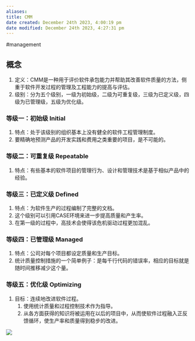 ```yaml
---
aliases: 
title: CMM
date created: December 24th 2023, 4:00:19 pm
date modified: December 24th 2023, 4:27:31 pm
---
```

#management 

## 概念

1. 定义：CMM是一种用于评价软件承包能力并帮助其改善软件质量的方法，侧重于软件开发过程的管理及工程能力的提高与评估。
2. 级别：分为五个级别，一级为初始级，二级为可重复级，三级为已定义级，四级为已管理级，五级为优化级。


### 等级一：初始级 Initial
1. 特点：处于该级别的组织基本上没有健全的软件工程管理制度。
2. 要精确地预测产品的开发实践和费用之类重要的项目，是不可能的。

### 等级二：可重复级 Repeatable
1. 特点：有些基本的软件项目的管理行为、设计和管理技术是基于相似产品中的经验。

### 等级三：已定义级 Defined
1. 特点：为软件生产的过程编制了完整的文档。
2. 这个级别可以引用CASE环境来进一步提高质量和产生率。
3. 在第一级的过程中，高技术会使得该危机驱动过程更加混乱。

### 等级四：已管理级 Managed
1. 特点：公司对每个项目都设定质量和生产目标。
2. 统计质量控制措施的一个简单例子：是每千行代码的错误率，相应的目标就是随时间推移减少这个量。

### 等级五：优化级 Optimizing
1. 目标：连续地改进软件过程。
	1. 使用统计质量和过程控制技术作为指导。
	2. 从各方面获得的知识将被运用在以后的项目中，从而使软件过程融入正反馈循环，使生产率和质量得到稳步的改进。

  
![](https://spricoder.oss-cn-shanghai.aliyuncs.com/2021-software-quality-management/img/exam/13.png)